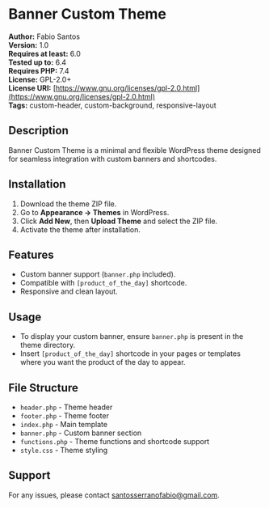 # Banner Custom Theme

**Author:** Fabio Santos  
**Version:** 1.0  
**Requires at least:** 6.0  
**Tested up to:** 6.4  
**Requires PHP:** 7.4  
**License:** GPL-2.0+  
**License URI:** [https://www.gnu.org/licenses/gpl-2.0.html](https://www.gnu.org/licenses/gpl-2.0.html)  
**Tags:** custom-header, custom-background, responsive-layout

## Description
Banner Custom Theme is a minimal and flexible WordPress theme designed for seamless integration with custom banners and shortcodes.

## Installation
1. Download the theme ZIP file.
2. Go to **Appearance → Themes** in WordPress.
3. Click **Add New**, then **Upload Theme** and select the ZIP file.
4. Activate the theme after installation.

## Features
- Custom banner support (`banner.php` included).
- Compatible with `[product_of_the_day]` shortcode.
- Responsive and clean layout.

## Usage
- To display your custom banner, ensure `banner.php` is present in the theme directory.
- Insert `[product_of_the_day]` shortcode in your pages or templates where you want the product of the day to appear.

## File Structure
- `header.php` - Theme header
- `footer.php` - Theme footer
- `index.php` - Main template
- `banner.php` - Custom banner section
- `functions.php` - Theme functions and shortcode support
- `style.css` - Theme styling

## Support
For any issues, please contact [santosserranofabio@gmail.com](mailto:santosserranofabio@gmail.com).
